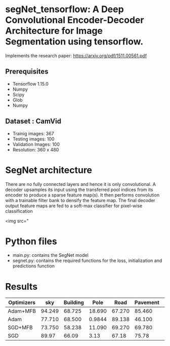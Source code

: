 # segNet_tensorflow: A Deep Convolutional Encoder-Decoder Architecture for Image Segmentation using tensorflow.
Implements the research paper: https://arxiv.org/pdf/1511.00561.pdf 

## Prerequisites
 - Tensorflow 1.15.0
 - Numpy
 - Scipy
 - Glob
 - Numpy

## Dataset : CamVid 
 - Trainig images: 367
 - Testing images: 100
 - Validation Images: 100
 - Resolution: 360 x 480
# SegNet architecture 
There are no fully connected layers and hence it is only convolutional. A decoder upsamples its
input using the transferred pool indices from its encoder to produce a sparse feature map(s). It then performs convolution with a trainable filter bank
to densify the feature map. The final decoder output feature maps are fed to a soft-max classifier for pixel-wise classification

<img src="

# Python files
 - main.py: contains the SegNet model
 - segnet.py: contains the required functions for the loss, initialization and predictions function

# Results
| Optimizers | sky | Building | Pole | Road | Pavement | Tree | Sign | Fence | Car | Pedestrian | Bicycle | GA | mIoU |
| ------ | ------ | ------ | ------ | ------ | ------ | ------ | ------ | ------ | ------ | ------ | ------ | ------ | ------ |
| Adam+MFB  | 94.249 | 68.725 | 18.690 | 67.270 | 85.460 | 80.800 | 74.480 | 0.0062 | 90.62 | 20.866 | 15.430 | 71.249 | 38.069 | 
| Adam | 77.710 | 68.500 | 0.9844 | 89.138 | 46.100 | 85.190 | 2.50 | 0.390 | 21.11 | 0.035 | 1.790 | 68.38 | 25 |
| SGD+MFB | 73.750 | 58.238 | 11.090 | 69.270 | 69.780 | 85.930 | 74.110 | 0.0019 | 87.45 | 31.75 | 27.28 | 65.91 | 37.29
| SGD | 89.97 | 66.09 | 3.13 | 67.18 | 75.78 | 64.8 | 45.419 | 0.000 | 88 | 16.880 | 39.10 | 66.159 | 28.68 |


